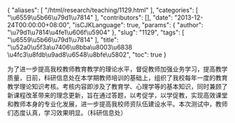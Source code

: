 {
    "aliases": [
        "/html/research/teaching/1129.html"
    ],
    "categories": [
        "\u6559\u5b66\u79d1\u7814"
    ],
    "contributors": [],
    "date": "2013-12-24T00:00:00+08:00",
    "isCJKLanguage": true,
    "params": {
        "author": "\u79d1\u7814\u4fe1\u606f\u5904"
    },
    "slug": "1129",
    "tags": [
        "\u6559\u5b66\u79d1\u7814"
    ],
    "title": "\u52a0\u5f3a\u7406\u8bba\u8003\u6838 \u4fc3\u8fdb\u9ad8\u6548\u8bfe\u5802",
    "toc": true
}

为了进一步提高我校教师教育教学的理论水平，督促教师加强业务学习，提高教学质量，日前，科研信息处在本学期教师培训的基础上，组织了我校每年一度的教育教学理论知识考核。考核内容即涉及了教育学、心理学等的基本知识，同时兼顾了新课程改革带来的理念更新，旨在通过答题，以考促学，以学促教，实现高效课堂和教师本身的专业化发展，进一步提高我校师资队伍建设水平。本次测试中，教师们态度认真，学习效果明显。（科研信息处）







